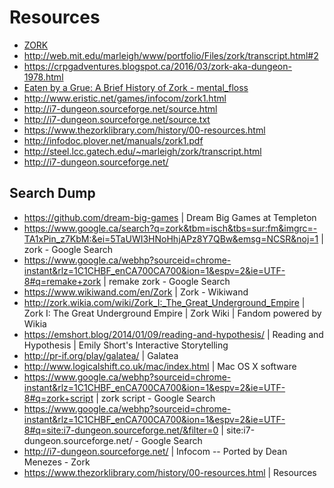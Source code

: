 # Resources

* [ZORK](http://web.mit.edu/marleigh/www/portfolio/Files/zork/)
* http://web.mit.edu/marleigh/www/portfolio/Files/zork/transcript.html#2
* https://crpgadventures.blogspot.ca/2016/03/zork-aka-dungeon-1978.html
* [Eaten by a Grue: A Brief History of Zork - mental_floss](http://mentalfloss.com/article/29885/eaten-grue-brief-history-zork)
* http://www.eristic.net/games/infocom/zork1.html
* http://i7-dungeon.sourceforge.net/source.html
* http://i7-dungeon.sourceforge.net/source.txt
* https://www.thezorklibrary.com/history/00-resources.html
* http://infodoc.plover.net/manuals/zork1.pdf
* http://steel.lcc.gatech.edu/~marleigh/zork/transcript.html
* http://i7-dungeon.sourceforge.net/


## Search Dump
* https://github.com/dream-big-games | Dream Big Games at Templeton
* https://www.google.ca/search?q=zork&tbm=isch&tbs=sur:fm&imgrc=-TA1xPin_z7KbM:&ei=5TaUWI3HNoHhjAPz8Y7QBw&emsg=NCSR&noj=1 | zork - Google Search
* https://www.google.ca/webhp?sourceid=chrome-instant&rlz=1C1CHBF_enCA700CA700&ion=1&espv=2&ie=UTF-8#q=remake+zork | remake zork - Google Search
* https://www.wikiwand.com/en/Zork | Zork - Wikiwand
* http://zork.wikia.com/wiki/Zork_I:_The_Great_Underground_Empire | Zork I: The Great Underground Empire | Zork Wiki | Fandom powered by Wikia
* https://emshort.blog/2014/01/09/reading-and-hypothesis/ | Reading and Hypothesis | Emily Short's Interactive Storytelling
* http://pr-if.org/play/galatea/ | Galatea
* http://www.logicalshift.co.uk/mac/index.html | Mac OS X software
* https://www.google.ca/webhp?sourceid=chrome-instant&rlz=1C1CHBF_enCA700CA700&ion=1&espv=2&ie=UTF-8#q=zork+script | zork script - Google Search
* https://www.google.ca/webhp?sourceid=chrome-instant&rlz=1C1CHBF_enCA700CA700&ion=1&espv=2&ie=UTF-8#q=site:i7-dungeon.sourceforge.net/&filter=0 | site:i7-dungeon.sourceforge.net/ - Google Search
* http://i7-dungeon.sourceforge.net/ | Infocom -- Ported by Dean Menezes - Zork
* https://www.thezorklibrary.com/history/00-resources.html | Resources

